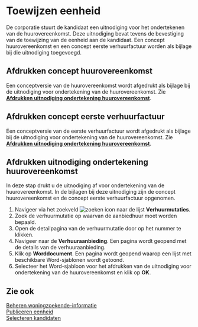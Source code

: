 # Toewijzen eenheid

De corporatie stuurt de kandidaat een uitnodiging voor het ondertekenen van de huurovereenkomst. Deze uitnodiging bevat tevens de bevestiging van de toewijzing van de eenheid aan de kandidaat. Een concept huurovereenkomst en een concept eerste verhuurfactuur worden als bijlage bij die uitnodiging toegevoegd.  

## Afdrukken concept huurovereenkomst

Een conceptversie van de huurovereenkomst wordt afgedrukt als bijlage bij de uitnodiging voor ondertekening van de huurovereenkomst. Zie **[Afdrukken uitnodiging ondertekening huurovereenkomst](#afdrukken-uitnodiging-ondertekening-huurovereenkomst)**.

## Afdrukken concept eerste verhuurfactuur

Een conceptversie van de eerste verhuurfactuur wordt afgedrukt als bijlage bij de uitnodiging voor ondertekening van de huurovereenkomst. Zie **[Afdrukken uitnodiging ondertekening huurovereenkomst](#afdrukken-uitnodiging-ondertekening-huurovereenkomst)**.

## Afdrukken uitnodiging ondertekening huurovereenkomst

In deze stap drukt u de uitnodiging af voor ondertekening van de huurovereenkomst. In de bijlagen bij deze uitnodiging zijn de concept huurovereenkomst en de concept eerste verhuurfactuur opgenomen. 

1. Navigeer via het zoekveld ![zoeken icon](/assets/images/zoeken.png "zoeken icon") naar de lijst **Verhuurmutaties**.
2. Zoek de verhuurmutatie op waarvan de aanbiedhuur moet worden bepaald.
3. Open de detailpagina van de verhuurmutatie door op het nummer te klikken.
4. Navigeer naar de **Verhuuraanbieding**.  Een pagina wordt geopend met de details van de verhuuraanbieding.
5. Klik op **Worddocument**. Een pagina wordt geopend waarop een lijst met beschikbare Word-sjablonen wordt getoond.
6. Selecteer het Word-sjabloon voor het afdrukken van de uitnodiging voor ondertekening van de huurovereenkomst en klik op **OK**.

## Zie ook

[Beheren woningzoekende-informatie](../beheren-woningzoekende-informatie)  
[Publiceren eenheid](../publiceren-eenheid)  
[Selecteren kandidaten](../selecteren-kandidaten)
